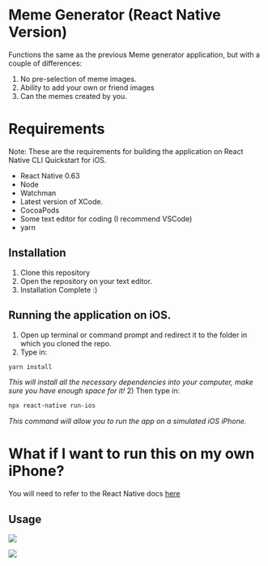 # Meme Generator (React Native Version)

Functions the same as the previous Meme generator application, but with a couple of differences:
1) No pre-selection of meme images.
2) Ability to add your own or friend images
3) Can the memes created by you.

# Requirements

Note: These are the requirements for building the application on React Native CLI Quickstart for iOS.

- React Native 0.63
- Node
- Watchman
- Latest version of XCode.
- CocoaPods
- Some text editor for coding (I recommend VSCode)
- yarn

## Installation

1) Clone this repository
2) Open the repository on your text editor.
3) Installation Complete :)

## Running the application on iOS.

1) Open up terminal or command prompt and redirect it to the folder in which you cloned the repo.
2) Type in: 
```bash
yarn install 
```
_This will install all the necessary dependencies into your computer, make sure you have enough space for it!_
2) Then type in:
```bash
npx react-native run-ios
```
_This command will allow you to run the app on a simulated iOS iPhone._

# What if I want to run this on my own iPhone?

You will need to refer to the React Native docs <a href="https://reactnative.dev/docs/running-on-device">here</a>

## Usage

![](pictures/AddNewImage.gif)

![](pictures/SavingImage.gif)

